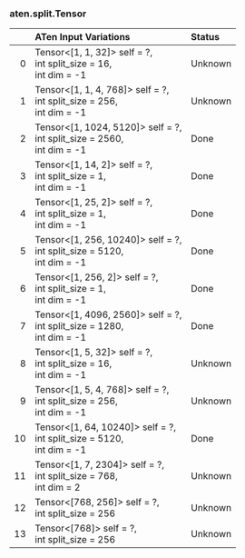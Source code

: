 ### aten.split.Tensor
|    | ATen Input Variations                                                       | Status   |
|---:|:----------------------------------------------------------------------------|:---------|
|  0 | Tensor<[1, 1, 32]> self = ?,<br>int split_size = 16,<br>int dim = -1        | Unknown  |
|  1 | Tensor<[1, 1, 4, 768]> self = ?,<br>int split_size = 256,<br>int dim = -1   | Unknown  |
|  2 | Tensor<[1, 1024, 5120]> self = ?,<br>int split_size = 2560,<br>int dim = -1 | Done     |
|  3 | Tensor<[1, 14, 2]> self = ?,<br>int split_size = 1,<br>int dim = -1         | Done     |
|  4 | Tensor<[1, 25, 2]> self = ?,<br>int split_size = 1,<br>int dim = -1         | Done     |
|  5 | Tensor<[1, 256, 10240]> self = ?,<br>int split_size = 5120,<br>int dim = -1 | Done     |
|  6 | Tensor<[1, 256, 2]> self = ?,<br>int split_size = 1,<br>int dim = -1        | Done     |
|  7 | Tensor<[1, 4096, 2560]> self = ?,<br>int split_size = 1280,<br>int dim = -1 | Done     |
|  8 | Tensor<[1, 5, 32]> self = ?,<br>int split_size = 16,<br>int dim = -1        | Unknown  |
|  9 | Tensor<[1, 5, 4, 768]> self = ?,<br>int split_size = 256,<br>int dim = -1   | Unknown  |
| 10 | Tensor<[1, 64, 10240]> self = ?,<br>int split_size = 5120,<br>int dim = -1  | Done     |
| 11 | Tensor<[1, 7, 2304]> self = ?,<br>int split_size = 768,<br>int dim = 2      | Unknown  |
| 12 | Tensor<[768, 256]> self = ?,<br>int split_size = 256                        | Unknown  |
| 13 | Tensor<[768]> self = ?,<br>int split_size = 256                             | Unknown  |

